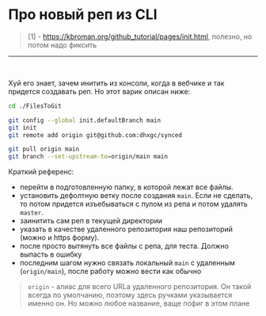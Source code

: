 # Про новый реп из CLI

> [1] - https://kbroman.org/github_tutorial/pages/init.html, полезно, но потом надо фиксить

---

<br>

Хуй его знает, зачем инитить из консоли, когда в вебчике и так придется создавать реп. Но этот варик описан ниже:

```bash
cd ./FilesToGit

git config --global init.defaultBranch main
git init
git remote add origin git@github.com:dhxgc/synced

git pull origin main
git branch --set-upstream-to=origin/main main
```

Краткий референс:
 - перейти в подготовленную папку, в которой лежат все файлы.
 - установить дефолтную ветку после создания `main`. Если не сделать, то потом придется изъебываться с пулом из репа и потом удалять `master`.
 - заинитить сам реп в текущей директории
 - указать в качестве удаленного репозитория наш репозиторий (можно и https форму). 
 - после просто вытянуть все файлы с репа, для теста. Должно выпасть в ошибку
 - последним шагом нужно связать локальный `main` с удаленным (`origin/main`), после работу можно вести как обычно

> `origin` - алиас для всего URLа удаленного репозитория. Он такой всегда по умолчанию, поэтому здесь ручками указывается именно он. Но можно любое название, ваще пофиг в этом плане